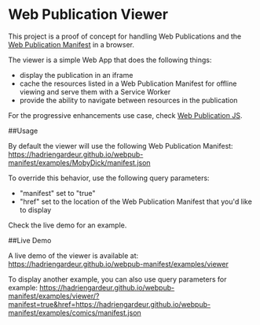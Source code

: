 # Web Publication Viewer

This project is a proof of concept for handling Web Publications and the [Web Publication Manifest](https://github.com/HadrienGardeur/webpub-manifest) in a browser.

The viewer is a simple Web App that does the following things:

- display the publication in an iframe
- cache the resources listed in a Web Publication Manifest for offline viewing and serve them with a Service Worker
- provide the ability to navigate between resources in the publication

For the progressive enhancements use case, check [Web Publication JS](https://github.com/HadrienGardeur/webpub-js).

##Usage

By default the viewer will use the following Web Publication Manifest: https://hadriengardeur.github.io/webpub-manifest/examples/MobyDick/manifest.json

To override this behavior, use the following query parameters:

- "manifest" set to "true"
- "href" set to the location of the Web Publication Manifest that you'd like to display

Check the live demo for an example.

##Live Demo

A live demo of the viewer is available at: https://hadriengardeur.github.io/webpub-manifest/examples/viewer

To display another example, you can also use query parameters for example: https://hadriengardeur.github.io/webpub-manifest/examples/viewer/?manifest=true&href=https://hadriengardeur.github.io/webpub-manifest/examples/comics/manifest.json
